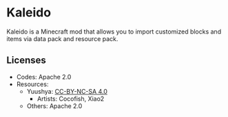 # Kaleido

Kaleido is a Minecraft mod that allows you to import customized blocks and items via data pack and resource pack.

## Licenses

 - Codes: Apache 2.0
 - Resources:
   - Yuushya: [CC-BY-NC-SA 4.0](https://yuushya.gitee.io/page/term-of-use.html)
     - Artists: Cocofish, Xiao2
   - Others: Apache 2.0
